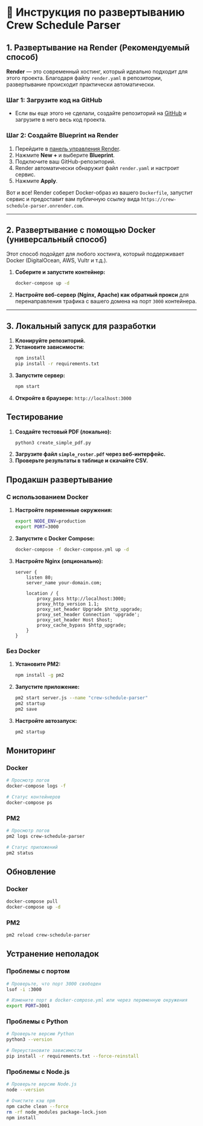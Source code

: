 # 🚀 Инструкция по развертыванию Crew Schedule Parser

## 1. Развертывание на Render (Рекомендуемый способ)

**Render** — это современный хостинг, который идеально подходит для этого проекта. Благодаря файлу `render.yaml` в репозитории, развертывание происходит практически автоматически.

### Шаг 1: Загрузите код на GitHub
- Если вы еще этого не сделали, создайте репозиторий на [GitHub](https://github.com/new) и загрузите в него весь код проекта.

### Шаг 2: Создайте Blueprint на Render
1.  Перейдите в [панель управления Render](https://dashboard.render.com/).
2.  Нажмите **New +** и выберите **Blueprint**.
3.  Подключите ваш GitHub-репозиторий.
4.  Render автоматически обнаружит файл `render.yaml` и настроит сервис.
5.  Нажмите **Apply**.

Вот и все! Render соберет Docker-образ из вашего `Dockerfile`, запустит сервис и предоставит вам публичную ссылку вида `https://crew-schedule-parser.onrender.com`.

---

## 2. Развертывание с помощью Docker (универсальный способ)

Этот способ подойдет для любого хостинга, который поддерживает Docker (DigitalOcean, AWS, Vultr и т.д.).

1. **Соберите и запустите контейнер:**
   ```bash
   docker-compose up -d
   ```
2. **Настройте веб-сервер (Nginx, Apache) как обратный прокси** для перенаправления трафика с вашего домена на порт `3000` контейнера.

---

## 3. Локальный запуск для разработки

1. **Клонируйте репозиторий.**
2. **Установите зависимости:**
   ```bash
   npm install
   pip install -r requirements.txt
   ```
3. **Запустите сервер:**
   ```bash
   npm start
   ```
4. **Откройте в браузере:** `http://localhost:3000`

## Тестирование

1. **Создайте тестовый PDF (локально):**
   ```bash
   python3 create_simple_pdf.py
   ```
2. **Загрузите файл `simple_roster.pdf` через веб-интерфейс.**
3. **Проверьте результаты в таблице и скачайте CSV.**

## Продакшн развертывание

### С использованием Docker

1. **Настройте переменные окружения:**
   ```bash
   export NODE_ENV=production
   export PORT=3000
   ```

2. **Запустите с Docker Compose:**
   ```bash
   docker-compose -f docker-compose.yml up -d
   ```

3. **Настройте Nginx (опционально):**
   ```nginx
   server {
       listen 80;
       server_name your-domain.com;
       
       location / {
           proxy_pass http://localhost:3000;
           proxy_http_version 1.1;
           proxy_set_header Upgrade $http_upgrade;
           proxy_set_header Connection 'upgrade';
           proxy_set_header Host $host;
           proxy_cache_bypass $http_upgrade;
       }
   }
   ```

### Без Docker

1. **Установите PM2:**
   ```bash
   npm install -g pm2
   ```

2. **Запустите приложение:**
   ```bash
   pm2 start server.js --name "crew-schedule-parser"
   pm2 startup
   pm2 save
   ```

3. **Настройте автозапуск:**
   ```bash
   pm2 startup
   ```

## Мониторинг

### Docker
```bash
# Просмотр логов
docker-compose logs -f

# Статус контейнеров
docker-compose ps
```

### PM2
```bash
# Просмотр логов
pm2 logs crew-schedule-parser

# Статус приложений
pm2 status
```

## Обновление

### Docker
```bash
docker-compose pull
docker-compose up -d
```

### PM2
```bash
pm2 reload crew-schedule-parser
```

## Устранение неполадок

### Проблемы с портом
```bash
# Проверьте, что порт 3000 свободен
lsof -i :3000

# Измените порт в docker-compose.yml или через переменную окружения
export PORT=3001
```

### Проблемы с Python
```bash
# Проверьте версию Python
python3 --version

# Переустановите зависимости
pip install -r requirements.txt --force-reinstall
```

### Проблемы с Node.js
```bash
# Проверьте версию Node.js
node --version

# Очистите кэш npm
npm cache clean --force
rm -rf node_modules package-lock.json
npm install
``` 